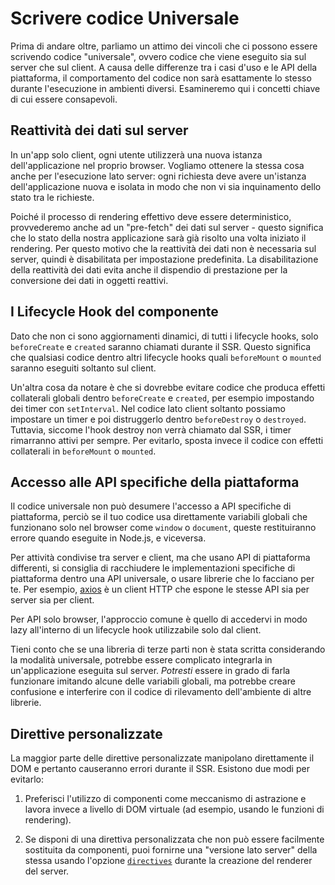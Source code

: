 # Scrivere codice Universale

Prima di andare oltre, parliamo un attimo dei vincoli che ci possono essere scrivendo codice "universale", ovvero codice che viene eseguito sia sul server che sul client. A causa delle differenze tra i casi d'uso e le API della piattaforma, il comportamento del codice non sarà esattamente lo stesso durante l'esecuzione in ambienti diversi. Esamineremo qui i concetti chiave di cui essere consapevoli.

## Reattività dei dati sul server

In un'app solo client, ogni utente utilizzerà una nuova istanza dell'applicazione nel proprio browser. Vogliamo ottenere la stessa cosa anche per l'esecuzione lato server: ogni richiesta deve avere un'istanza dell'applicazione nuova e isolata in modo che non vi sia inquinamento dello stato tra le richieste.

Poiché il processo di rendering effettivo deve essere deterministico, provvederemo anche ad un "pre-fetch" dei dati sul server - questo significa che lo stato della nostra applicazione sarà già risolto una volta iniziato il rendering. Per questo motivo che la reattività dei dati non è necessaria sul server, quindi è disabilitata per impostazione predefinita. La disabilitazione della reattività dei dati evita anche il dispendio di prestazione per la conversione dei dati in oggetti reattivi.

## I Lifecycle Hook del componente

Dato che non ci sono aggiornamenti dinamici, di tutti i lifecycle hooks, solo `beforeCreate` e `created` saranno chiamati durante il SSR. Questo significa che qualsiasi codice dentro altri lifecycle hooks quali `beforeMount` o `mounted` saranno eseguiti soltanto sul client.

Un'altra cosa da notare è che si dovrebbe evitare codice che produca effetti collaterali globali dentro `beforeCreate` e `created`, per esempio impostando dei timer con `setInterval`. Nel codice lato client soltanto possiamo impostare un timer e poi distruggerlo dentro `beforeDestroy` o `destroyed`. Tuttavia, siccome l'hook destroy non verrà chiamato dal SSR, i timer rimarranno attivi per sempre. Per evitarlo, sposta invece il codice con effetti collaterali in `beforeMount` o `mounted`.

## Accesso alle API specifiche della piattaforma

Il codice universale non può desumere l'accesso a API specifiche di piattaforma, perciò se il tuo codice usa direttamente variabili globali che funzionano solo nel browser come `window` o `document`, queste restituiranno errore quando eseguite in  Node.js, e viceversa.

Per attività condivise tra server e client, ma che usano API di piattaforma differenti, si consiglia di racchiudere le implementazioni specifiche di piattaforma dentro una API universale, o usare librerie che lo facciano per te. Per esempio, [axios](https://github.com/axios/axios) è un client HTTP che espone le stesse API sia per server sia per client.

Per API solo browser, l'approccio comune è quello di accedervi in modo lazy all'interno di un lifecycle hook utilizzabile solo dal client.

Tieni conto che se una libreria di terze parti non è stata scritta considerando la modalità universale, potrebbe essere complicato integrarla in un'applicazione eseguita sul server. *Potresti* essere in grado di farla funzionare imitando alcune delle variabili globali, ma potrebbe creare confusione e interferire con il codice di rilevamento dell'ambiente di altre librerie.

## Direttive personalizzate

La maggior parte delle direttive personalizzate manipolano direttamente il DOM e pertanto causeranno errori durante il SSR. Esistono due modi per evitarlo:

1. Preferisci l'utilizzo di componenti come meccanismo di astrazione e lavora invece a livello di DOM virtuale (ad esempio, usando le funzioni di rendering).

2. Se disponi di una direttiva personalizzata che non può essere facilmente sostituita da componenti, puoi fornirne una "versione lato server" della stessa usando l'opzione [`directives`](../api/#directives) durante la creazione del renderer del server.
